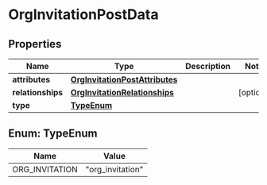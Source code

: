 

# OrgInvitationPostData


## Properties

| Name | Type | Description | Notes |
|------------ | ------------- | ------------- | -------------|
|**attributes** | [**OrgInvitationPostAttributes**](OrgInvitationPostAttributes.md) |  |  |
|**relationships** | [**OrgInvitationRelationships**](OrgInvitationRelationships.md) |  |  [optional] |
|**type** | [**TypeEnum**](#TypeEnum) |  |  |



## Enum: TypeEnum

| Name | Value |
|---- | -----|
| ORG_INVITATION | &quot;org_invitation&quot; |



